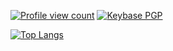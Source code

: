 <a href="https://github.com/l-y-a/l-y-a"><img alt="Profile view count" src="https://komarev.com/ghpvc/?username=l-y-a&style=for-the-badge&color=blueviolet"></a> <a href="https://keybase.io/l_y_a"><img alt="Keybase PGP" src="https://img.shields.io/keybase/pgp/l_y_a?style=for-the-badge&color=blueviolet"></a>

[![Top Langs](https://github-readme-stats-ksq205nfo-vercel154-mkdiruk.vercel.app/api/top-langs/?username=L-y-a&layout=pie&exclude_repo=github-readme-stats,freasearch,Shell)](https://github.com/anuraghazra/github-readme-stats)
